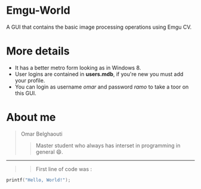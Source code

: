 # Emgu-World
A GUI that contains the basic image processing operations using Emgu CV.

# More details
- It has a better metro form looking as in Windows 8.
- User logins are contained in **users.mdb**, if you're new you must add your profile.
- You can login as username *omar* and password *ramo* to take a toor on this GUI.

# About me
> Omar Belghaouti
>> Master student who always has interset in programming in general :smile:.
---
>> First line of code was :
``` c
printf("Hello, World!");
```
